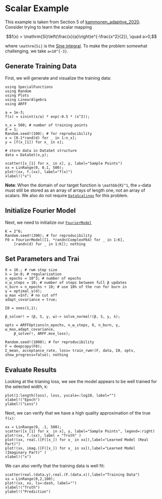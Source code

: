 # Scalar Example

This example is taken from Section 5 of [kammonen_adaptive_2020](@cite).
Consider trying to learn the scalar mapping
```math
f(x) = \mathrm{Si}\left(\frac{x}{a}\right)e^{-\frac{x^2}{2}}, \quad a>0,
```
where ``\mathrm{Si}`` is the [Sine integral](https://en.wikipedia.org/wiki/Trigonometric_integral).  To make the problem somewhat challenging, we take ``a=10^{-3}``.

## Generate Training Data
First, we will generate and visualize the training data:
```@example ex1
using SpecialFunctions
using Random
using Plots
using LinearAlgebra
using ARFF

a = 1e-3;
f(x) = sinint(x/a) * exp(-0.5 * (x^2));

n_x = 500; # number of training points
d = 1;
Random.seed!(100); # for reproducibility
x = [0.1*rand(d) for _ in 1:n_x];
y = [f(x_[1]) for x_ in x];

# store data in DataSet structure
data = DataSet(x,y);

scatter([x_[1] for x_ in x], y, label="Sample Points")
xx = LinRange(0, 0.1, 500);
plot!(xx, f.(xx), label="f(x)")
xlabel!("x")
```
**Note**: When the domain of our target function is ``\mathbb{R}^1``, the
``x``-data must still be stored as an array of arrays of length one, not an
array of scalars.  We also do not require [`DataScalings`](@ref) for this
problem.

## Initialize Fourier Model
Next, we need to initialize our [`FourierModel`](@ref)
```@example ex1
K = 2^6;
Random.seed!(200); # for reproducibility
F0 = FourierModel([1. *randn(ComplexF64) for _ in 1:K],  
    [randn(d) for _ in 1:K]); nothing
```

## Set Parameters and Trai
```@example ex1
δ = 10.; # rwm step size
λ = 1e-8; # regularization
n_epochs = 10^3; # number of epochs
n_ω_steps = 10; # number of steps between full β updates
n_burn = n_epochs ÷ 10; # use 10% of the run for burn in
γ = optimal_γ(d); 
ω_max =Inf; # no cut off
adapt_covariance = true; 

Σ0 = ones(1,1);

β_solver! = (β, S, y, ω)-> solve_normal!(β, S, y, λ);

opts = ARFFOptions(n_epochs, n_ω_steps, δ, n_burn, γ, ω_max,adapt_covariance, 
    β_solver!, ARFF.mse_loss);

Random.seed!(1000); # for reproducibility
F = deepcopy(F0);
Σ_mean, acceptance_rate, loss= train_rwm!(F, data, Σ0, opts, show_progress=false); nothing 
```
## Evaluate Results
Looking at the trianing loss, we see the model appears to be well trained for the selected width, ``K``:
```@example ex1
plot(1:length(loss), loss, yscale=:log10, label="")
xlabel!("Epoch")
ylabel!("Loss")
```
Next, we can verify that we have a high quality approximation of the true ``f(x)``:
```@example ex1
xx = LinRange(0, .1, 500);
scatter([x_[1] for x_ in x], y, label="Sample Points", legend=:right)
plot!(xx, f.(xx), label = "Truth" )
plot!(xx, real.([F([x_]) for x_ in xx]),label="Learned Model (Real Part)")
plot!(xx, imag.([F([x_]) for x_ in xx]),label="Learned Model (Imaginary Part)" )
xlabel!("x")
```
We can also verify that the training data is well fit:
```@example ex1
scatter(real.(data.y),real.(F.(data.x)),label="Training Data")
xx = LinRange(0,2,100);
plot!(xx, xx, ls=:dash, label="")
xlabel!("Truth")
ylabel!("Prediction")
```
